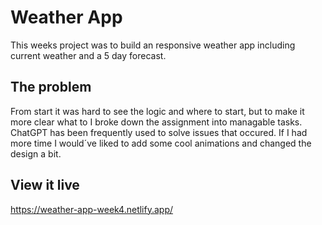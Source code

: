 # Weather App

This weeks project was to build an responsive weather app including current weather and a 5 day forecast.

## The problem
From start it was hard to see the logic and where to start, but to make it more clear what to I broke down the assignment into managable tasks. ChatGPT has been frequently used to solve issues that occured.
If I had more time I would´ve liked to add some cool animations and changed the design a bit.

## View it live

https://weather-app-week4.netlify.app/
